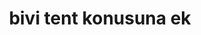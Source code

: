 ---
layout: community
category: community
title: "bivi tent konusuna ek"
description: "afsd"
isTopLevel: false
isSingleLevel: false
isArticle: false
datePublished: 2022-08-11 08:25:00 +0300
dateModified: 2022-08-11 08:25:00 +0300
published: false
---